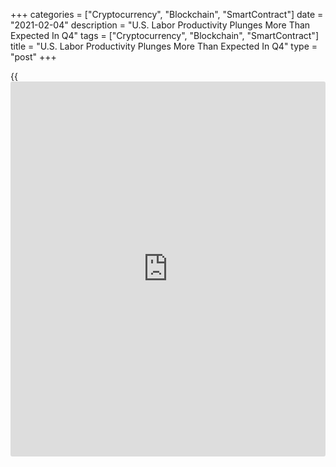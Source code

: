 +++
categories = ["Cryptocurrency", "Blockchain", "SmartContract"]
date = "2021-02-04"
description = "U.S. Labor Productivity Plunges More Than Expected In Q4"
tags = ["Cryptocurrency", "Blockchain", "SmartContract"]
title = "U.S. Labor Productivity Plunges More Than Expected In Q4"
type = "post"
+++

{{<iframe id="large-banner" src="https://www.bounty.group/#slide=4.0" width="100%" height="600" scrolling="no" style="border: 0px solid rgb(216, 221, 230); border-radius: 3px;">}}

A report released by the Labor Department showed a steep drop in U.S.
labor productivity in the fourth quarter and a sharp increase in unit
labor costs.

The Labor Department said labor productivity plunged by 4.8 percent in
the fourth quarter after spiking by an upwardly revised 5.1 percent in
the third quarter.

Economists had expected productivity to tumble by 2.8 percent compared
to the 4.6 percent jump that had been reported for the previous quarter.

Meanwhile, the report said unit labor costs skyrocketed by 6.8 percent
in the fourth quarter after plummeting by a revised 7.7 percent in the
third quarter.

Unit labor costs were expected to surge up by 3.9 percent compared to
the 6.6 percent nosedive that had been reported for the previous
quarter.

For comments and feedback [contact](https://www.playgroundfx.com/contact/): editorial@rtt[news](https://www.letsplayfx.com/blog/forex-news-website/).com

[Economic News][1]

 **What parts of the world are seeing the best (and worst) economic
performances lately? Click[here][2] to check out our [Econ Scorecard][2]
and find out! See up-to-the-moment [ranking](https://www.playgroundfx.com/blog/crypto-exchange-ranking/)s for the best and worst
performers in [GDP][3], [unemployment rate][4], [inflation][5] and much
more.**

   1. www.rtt[news](https://www.letsplayfx.com/blog/forex-news-website/).com/Content/EconomicNews.aspx
   2. www.rtt[news](https://www.letsplayfx.com/blog/forex-news-website/).com/economic-scorecard/world-rank/retail-sales/highest-performance.aspx
   3. www.rtt[news](https://www.letsplayfx.com/blog/forex-news-website/).com/economic-scorecard/world-rank/GDP/highest-performance.aspx
   4. www.rtt[news](https://www.letsplayfx.com/blog/forex-news-website/).com/economic-scorecard/world-rank/unemployment-rate/lowest-performance.aspx
   5. www.rtt[news](https://www.letsplayfx.com/blog/forex-news-website/).com/economic-scorecard/world-rank/CPI/highest-performance.aspx
